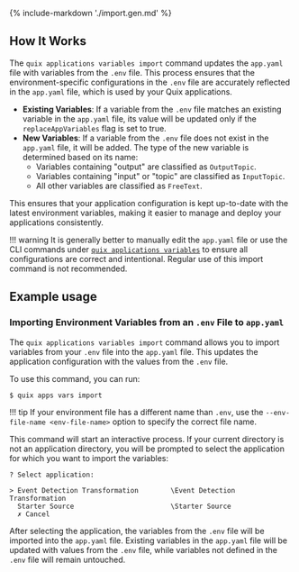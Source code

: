 {% include-markdown './import.gen.md' %}

## How It Works

The `quix applications variables import` command updates the `app.yaml` file with variables from the `.env` file. This process ensures that the environment-specific configurations in the `.env` file are accurately reflected in the `app.yaml` file, which is used by your Quix applications.

- **Existing Variables**: If a variable from the `.env` file matches an existing variable in the `app.yaml` file, its value will be updated only if the `replaceAppVariables` flag is set to true.
- **New Variables**: If a variable from the `.env` file does not exist in the `app.yaml` file, it will be added. The type of the new variable is determined based on its name:
  - Variables containing "output" are classified as `OutputTopic`.
  - Variables containing "input" or "topic" are classified as `InputTopic`.
  - All other variables are classified as `FreeText`.

This ensures that your application configuration is kept up-to-date with the latest environment variables, making it easier to manage and deploy your applications consistently.

!!! warning
    It is generally better to manually edit the `app.yaml` file or use the CLI commands under [`quix applications variables`](index.md) to ensure all configurations are correct and intentional. Regular use of this import command is not recommended.

## Example usage

### Importing Environment Variables from an `.env` File to `app.yaml`

The `quix applications variables import` command allows you to import variables from your `.env` file into the `app.yaml` file. This updates the application configuration with the values from the `.env` file.

To use this command, you can run:

```bash
$ quix apps vars import
```

!!! tip
    If your environment file has a different name than `.env`, use the `--env-file-name <env-file-name>` option to specify the correct file name.

This command will start an interactive process. If your current directory is not an application directory, you will be prompted to select the application for which you want to import the variables:

```text
? Select application:

> Event Detection Transformation        \Event Detection Transformation
  Starter Source                        \Starter Source
  ✗ Cancel
```

After selecting the application, the variables from the `.env` file will be imported into the `app.yaml` file. Existing variables in the `app.yaml` file will be updated with values from the `.env` file, while variables not defined in the `.env` file will remain untouched.
